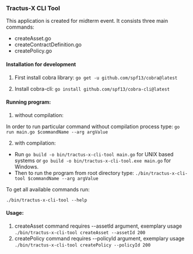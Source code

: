 ### Tractus-X CLI Tool 
This application is created for midterm event.
It consists three main commands:

- createAsset.go
- createContractDefinition.go
- createPolicy.go

#### Installation for development

1. First install cobra library:
`go get -u github.com/spf13/cobra@latest`

2. Install cobra-cli:
`go install github.com/spf13/cobra-cli@latest`

#### Running program:

1. without compilation:

In order to run particular command without compilation process type: `go run main.go $commandName --arg argValue`

2. with compilation:

- Run `go build -o bin/tractus-x-cli-tool main.go` for UNIX based systems or `go build -o bin/tractus-x-cli-tool.exe main.go` for Windows.
- Then to run the program from root directory type: `./bin/tractus-x-cli-tool $commandName --arg argValue`

To get all available commands run:

`./bin/tractus-x-cli-tool --help`

#### Usage:

1. createAsset command requires --assetId argument, exemplary usage `./bin/tractus-x-cli-tool createAsset --assetId 200`
2. createPolicy command requires --policyId argument, exemplary usage `./bin/tractus-x-cli-tool createPolicy --policyId 200`
